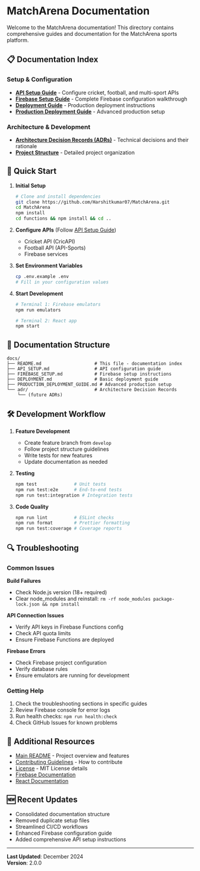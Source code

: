 # MatchArena Documentation

Welcome to the MatchArena documentation! This directory contains comprehensive guides and documentation for the MatchArena sports platform.

## 📋 Documentation Index

### Setup & Configuration
- [**API Setup Guide**](./API_SETUP.md) - Configure cricket, football, and multi-sport APIs
- [**Firebase Setup Guide**](./FIREBASE_SETUP.md) - Complete Firebase configuration walkthrough
- [**Deployment Guide**](./DEPLOYMENT.md) - Production deployment instructions
- [**Production Deployment Guide**](./PRODUCTION_DEPLOYMENT_GUIDE.md) - Advanced production setup

### Architecture & Development
- [**Architecture Decision Records (ADRs)**](./adr/) - Technical decisions and their rationale
- [**Project Structure**](../README.md#-project-structure) - Detailed project organization

## 🚀 Quick Start

1. **Initial Setup**
   ```bash
   # Clone and install dependencies
   git clone https://github.com/Harshitkumar07/MatchArena.git
   cd MatchArena
   npm install
   cd functions && npm install && cd ..
   ```

2. **Configure APIs** (Follow [API Setup Guide](./API_SETUP.md))
   - Cricket API (CricAPI)
   - Football API (API-Sports)
   - Firebase services

3. **Set Environment Variables**
   ```bash
   cp .env.example .env
   # Fill in your configuration values
   ```

4. **Start Development**
   ```bash
   # Terminal 1: Firebase emulators
   npm run emulators
   
   # Terminal 2: React app
   npm start
   ```

## 📁 Documentation Structure

```
docs/
├── README.md                    # This file - documentation index
├── API_SETUP.md                 # API configuration guide
├── FIREBASE_SETUP.md            # Firebase setup instructions
├── DEPLOYMENT.md                # Basic deployment guide
├── PRODUCTION_DEPLOYMENT_GUIDE.md # Advanced production setup
└── adr/                         # Architecture Decision Records
    └── (future ADRs)
```

## 🛠️ Development Workflow

1. **Feature Development**
   - Create feature branch from `develop`
   - Follow project structure guidelines
   - Write tests for new features
   - Update documentation as needed

2. **Testing**
   ```bash
   npm test              # Unit tests
   npm run test:e2e      # End-to-end tests
   npm run test:integration # Integration tests
   ```

3. **Code Quality**
   ```bash
   npm run lint          # ESLint checks
   npm run format        # Prettier formatting
   npm run test:coverage # Coverage reports
   ```

## 🔍 Troubleshooting

### Common Issues

**Build Failures**
- Check Node.js version (18+ required)
- Clear node_modules and reinstall: `rm -rf node_modules package-lock.json && npm install`

**API Connection Issues**
- Verify API keys in Firebase Functions config
- Check API quota limits
- Ensure Firebase Functions are deployed

**Firebase Errors**
- Check Firebase project configuration
- Verify database rules
- Ensure emulators are running for development

### Getting Help

1. Check the troubleshooting sections in specific guides
2. Review Firebase console for error logs
3. Run health checks: `npm run health:check`
4. Check GitHub Issues for known problems

## 📄 Additional Resources

- [Main README](../README.md) - Project overview and features
- [Contributing Guidelines](../CONTRIBUTING.md) - How to contribute
- [License](../LICENSE) - MIT License details
- [Firebase Documentation](https://firebase.google.com/docs)
- [React Documentation](https://reactjs.org/docs)

## 🆕 Recent Updates

- Consolidated documentation structure
- Removed duplicate setup files
- Streamlined CI/CD workflows
- Enhanced Firebase configuration guide
- Added comprehensive API setup instructions

---

**Last Updated**: December 2024  
**Version**: 2.0.0
